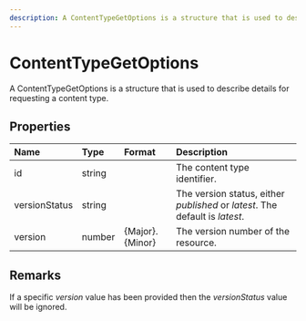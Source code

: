 ```yaml
---
description: A ContentTypeGetOptions is a structure that is used to describe details for requesting a content type.
---
```

# ContentTypeGetOptions

A ContentTypeGetOptions is a structure that is used to describe details for requesting a content type.

## Properties

| Name | Type | Format | Description |
|:-|:-|:-|:-|
| id | string |  | The content type identifier. |
| versionStatus | string |  | The version status, either *published* or *latest*. The default is *latest*. |
| version | number | {Major}.{Minor} | The version number of the resource. |


## Remarks

If a specific *version* value has been provided then the *versionStatus* value will be ignored.
